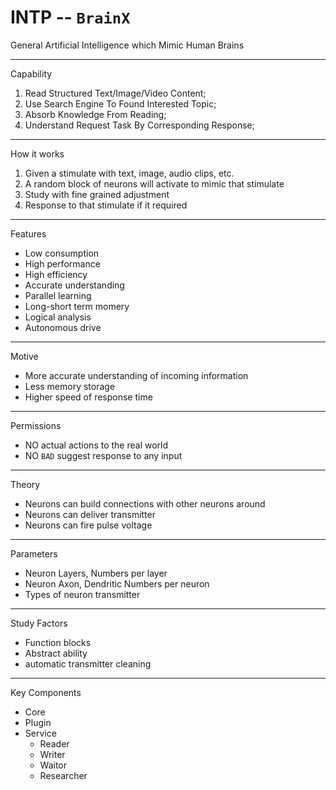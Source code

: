 # INTP -- `BrainX`
General Artificial Intelligence which Mimic Human Brains

---
Capability
1. Read Structured Text/Image/Video Content;
2. Use Search Engine To Found Interested Topic;
3. Absorb Knowledge From Reading;
4. Understand Request Task By Corresponding Response;

---
How it works
1. Given a stimulate with text, image, audio clips, etc.
2. A random block of neurons will activate to mimic that stimulate
3. Study with fine grained adjustment
4. Response to that stimulate if it required

---
Features
- Low consumption
- High performance
- High efficiency
- Accurate understanding
- Parallel learning
- Long-short term momery
- Logical analysis
- Autonomous drive

---
Motive
- More accurate understanding of incoming information
- Less memory storage
- Higher speed of response time

---
Permissions
- NO actual actions to the real world
- NO `BAD` suggest response to any input

---
Theory
- Neurons can build connections with other neurons around
- Neurons can deliver transmitter
- Neurons can fire pulse voltage

---
Parameters
- Neuron Layers, Numbers per layer
- Neuron Axon, Dendritic Numbers per neuron
- Types of neuron transmitter

---
Study Factors
- Function blocks
- Abstract ability
- automatic transmitter cleaning

---
Key Components
- Core
- Plugin
- Service
  - Reader
  - Writer
  - Waitor
  - Researcher
